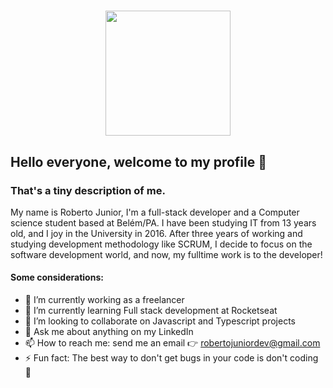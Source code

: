 <h1 align="center">
    <img src="https://piskel-imgstore-b.appspot.com/img/ca3b956b-c2e1-11ea-a526-8d679d98385e.gif" width="200px" /><br>
</h1>

## Hello everyone, welcome to my profile 👋
### That's a tiny description of me.
My name is Roberto Junior, I'm a full-stack developer and a Computer science student based at Belém/PA. I have been studying IT from 13 years old, and I joy in the University in 2016. After three years of working and studying development methodology like SCRUM, I decide to focus on the software development world, and now, my fulltime work is to the developer!

#### Some considerations:
- 🔭 I’m currently working as a freelancer
- 🌱 I’m currently learning Full stack development at Rocketseat
- 👯 I’m looking to collaborate on Javascript and Typescript projects
- 💬 Ask me about anything on my LinkedIn
- 📫 How to reach me: send me an email 👉 robertojuniordev@gmail.com
- ⚡ Fun fact: The best way to don't get bugs in your code is don't coding 🧠
